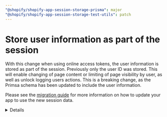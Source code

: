 ```yaml
---
"@shopify/shopify-app-session-storage-prisma": major
"@shopify/shopify-app-session-storage-test-utils": patch
---
```


# Store user information as part of the session

With this change when using online access tokens, the user information is stored as part of the session. Previously only the user ID was stored. This will enable changing of page content or limiting of page visibility by user, as well as unlock logging users actions. This is a breaking change, as the Primsa schema has been updated to include the user information.

Please see the [migration guide](/packages/shopify-app-session-storage-prisma/MIGRATION_V5.md) for more information on how to update your app to use the new session data.

<details>
The new session will include the following data:

```ts
 {
    id: 'online_session_id',
    shop: 'online-session-shop',
    state: 'online-session-state',
    isOnline: true,
    scope: 'online-session-scope',
    accessToken: 'online-session-token',
    expires: 2022-01-01T05:00:00.000Z,
    onlineAccessInfo: {
      associated_user: {
        id: 1,
        first_name: 'online-session-first-name'
        last_name: 'online-session-last-name',
        email: 'online-session-email',
        locale: 'online-session-locale',
        email_verified: false,
        account_owner: true,
        collaborator: false,
      },
    }
  }
```

You will be able to access the user information on the Session object:

```ts
  const { admin, session } = await authenticate.admin(request);

  console.log("user id", session.onlineAccessInfo.associated_user.id);
  console.log("user email", session.onlineAccessInfo.associated_user.email);
  console.log("account owner", session.onlineAccessInfo.associated_user.account_owner);
```

</details>


